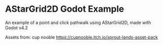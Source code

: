 # AStarGrid2D Godot Example

An example of a point and click pathwalk using AStarGrid2D, made with Godot v4.2

Assets from: cup nooble
https://cupnooble.itch.io/sprout-lands-asset-pack
